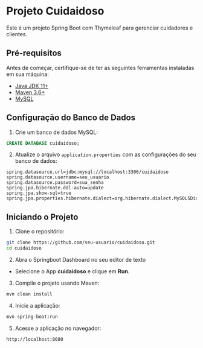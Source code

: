 # Projeto Cuidaidoso

Este é um projeto Spring Boot com Thymeleaf para gerenciar cuidadores e clientes.

## Pré-requisitos

Antes de começar, certifique-se de ter as seguintes ferramentas instaladas em sua máquina:

- [Java JDK 11+](https://www.oracle.com/java/technologies/javase-jdk11-downloads.html)
- [Maven 3.6+](https://maven.apache.org/download.cgi)
- [MySQL](https://www.mysql.com/downloads/)

## Configuração do Banco de Dados

1. Crie um banco de dados MySQL:

```sql
CREATE DATABASE cuidaidoso;
```

2. Atualize o arquivo `application.properties` com as configurações do seu banco de dados:

```properties
spring.datasource.url=jdbc:mysql://localhost:3306/cuidaidoso
spring.datasource.username=seu_usuario
spring.datasource.password=sua_senha
spring.jpa.hibernate.ddl-auto=update
spring.jpa.show-sql=true
spring.jpa.properties.hibernate.dialect=org.hibernate.dialect.MySQL5Dialect
```

## Iniciando o Projeto

1. Clone o repositório:

```bash
git clone https://github.com/seu-usuario/cuidaidoso.git
cd cuidaidoso
```

2. Abra o Springboot Dashboard no seu editor de texto
- Selecione o App **cuidaidoso** e clique em **Run**.

3. Compile o projeto usando Maven:

```bash
mvn clean install
```

4. Inicie a aplicação:

```bash
mvn spring-boot:run
```

5. Acesse a aplicação no navegador:

```
http://localhost:8080
```
